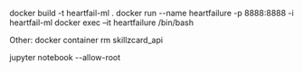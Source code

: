 docker build -t heartfail-ml .
docker run --name heartfailure -p 8888:8888 -i heartfail-ml
docker exec –it heartfailure /bin/bash

Other:
docker container rm skillzcard_api



jupyter notebook --allow-root
